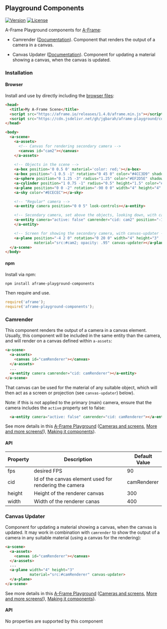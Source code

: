 ## Playground Components

[![Version](http://img.shields.io/npm/v/aframe-playground-components.svg?style=flat-square)](https://npmjs.org/package/aframe-playground-components)
[![License](http://img.shields.io/npm/l/aframe-playground-components.svg?style=flat-square)](https://npmjs.org/package/aframe-playground-components)

A-Frame Playground components for [A-Frame](https://aframe.io):

* Camrender ([Documentation](#camrender)).
  Component that renders the output of a camera in a canvas.
  
* Canvas Updater ([Documentation](#canvas-updater)).
  Component for updating a material showing a canvas,
  when the canvas is updated.
  
### Installation

#### Browser

Install and use by directly including the [browser files](dist):

```html
<head>
  <title>My A-Frame Scene</title>
  <script src="https://aframe.io/releases/1.4.0/aframe.min.js"></script>
  <script src="https://cdn.jsdelivr.net/gh/jgbarah/aframe-playground/components/dist/aframe-playground-components.min.js"></script>
</head>

<body>
  <a-scene>
    <a-assets>
      <!-- Canvas for rendering secondary camera -->
      <canvas id="cam2"></canvas>
    </a-assets>
  
    <!-- Objects in the scene -->
    <a-box position='0 0.5 0' material='color: red;'></a-box>
    <a-box position="-1 0.5 -1" rotation="0 45 0" color="#4CC3D9" shadow></a-box>
    <a-sphere position="0 1.25 -3" radius="1.25" color="#EF2D5E" shadow></a-sphere>
    <a-cylinder position="1 0.75 -1" radius="0.5" height="1.5" color="#FFC65D" shadow></a-cylinder>
    <a-plane position="0 0 -2" rotation="-90 0 0" width="4" height="4" color="#7BC8A4" shadow></a-plane>
    <a-sky color="#ECECEC"></a-sky>

    <!-- "Regular" camera -->
    <a-entity camera position="0 0 5" look-controls></a-entity>

    <!-- Secondary camera, set above the objects, looking down, with camrender -->
    <a-entity camera="active: false" camrender="cid: cam2" position="-1 5 -3" rotation="-90 90 0">
    </a-entity>

    <!-- Screen for showing the secondary camera, with canvas-updater -->
    <a-plane position="-4 2 0" rotation="0 20 0" width="4" height="3"
             material="src:#cam2; opacity: .95" canvas-updater></a-plane>
  </a-scene>
</body>
```

#### npm

Install via npm:

```bash
npm install aframe-playground-components
```

Then require and use.

```js
require('aframe');
require('aframe-playground-components');
```

### Camrender

This component renders the output of a camera in a canvas element.
Usually, this component will be included in the same entity than the camera,
and will render on a canvas defined within `a-assets`:

```html
<a-scene>
  <a-assets>
    <canvas id="camRenderer"></canvas>
  </a-assets>
  ...
  <a-entity camera camrender="cid: camRenderer"></a-entity>
</a-scene>
```

That canvas can be used for the material of any suitable object,
which will then act as a screen or projection (see `canvas-updater`)
below).

Note: if this is not applied to the primary (main) camera,
ensure that the camera includes the `active` property set to false:

```html
  <a-entity camera="active: false" camrender="cid: camRenderer"></a-entity>
```

See more details in this [A-Frame Playground](../README.md)
([Cameras and screens](../camrender-01/README.md),
[More and more screens!](../camrender-02/README.md)),
[Making it components](../camrender-03/README.md)).

#### API

| Property | Description | Default Value |
| -------- | ----------- | ------------- |
| fps      | desired FPS | 90            |
| cid      | Id of the canvas element used for rendering the camera | camRenderer |
| height   | Height of the renderer canvas | 300 |
| width    | Width of the renderer canas   | 400 |

### Canvas Updater

Component for updating a material showing a canvas,
when the canvas is updated.
It may work in combination with `camrender`
to show the output of a camera in any suitable material
(using a canvas for the rendering):
  
```html
<a-scene>
  <a-assets>
    <canvas id="camRenderer"></canvas>
  </a-assets>
  ...
  <a-plane width="4" height="3"
           material="src:#camRenderer" canvas-updater>
  </a-plane>
</a-scene>
```

See more details in this [A-Frame Playground](../README.md)
([Cameras and screens](../camrender-01/README.md),
[More and more screens!](../camrender-02/README.md)),
[Making it components](../camrender-03/README.md)).

#### API

No properties are supported by this component
